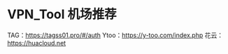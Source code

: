 # VPN_Tool 机场推荐

TAG：https://tagss01.pro/#/auth
Ytoo：https://y-too.com/index.php
花云：https://huacloud.net


